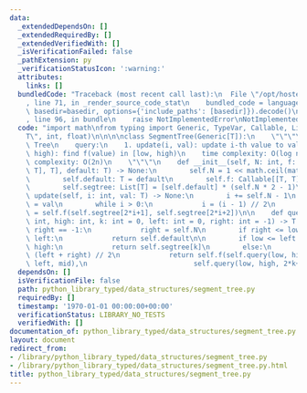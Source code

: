 ```yaml
---
data:
  _extendedDependsOn: []
  _extendedRequiredBy: []
  _extendedVerifiedWith: []
  _isVerificationFailed: false
  _pathExtension: py
  _verificationStatusIcon: ':warning:'
  attributes:
    links: []
  bundledCode: "Traceback (most recent call last):\n  File \"/opt/hostedtoolcache/Python/3.9.1/x64/lib/python3.9/site-packages/onlinejudge_verify/documentation/build.py\"\
    , line 71, in _render_source_code_stat\n    bundled_code = language.bundle(stat.path,\
    \ basedir=basedir, options={'include_paths': [basedir]}).decode()\n  File \"/opt/hostedtoolcache/Python/3.9.1/x64/lib/python3.9/site-packages/onlinejudge_verify/languages/python.py\"\
    , line 96, in bundle\n    raise NotImplementedError\nNotImplementedError\n"
  code: "import math\nfrom typing import Generic, TypeVar, Callable, List\n\nT = TypeVar(\"\
    T\", int, float)\n\n\n\nclass SegmentTree(Generic[T]):\n    \"\"\"\n    Segment\
    \ Tree\n    query:\n    1. update(i, val): update i-th value to val\n    2. query(low,\
    \ high): find f(value) in [low, high)\n    time complexity: O(log n)\n    space\
    \ complexity: O(2n)\n    \"\"\"\n    def __init__(self, N: int, f: Callable[[T,\
    \ T], T], default: T) -> None:\n        self.N = 1 << math.ceil(math.log(N, 2))\n\
    \        self.default: T = default\n        self.f: Callable[[T, T], T] = f\n\
    \        self.segtree: List[T] = [self.default] * (self.N * 2 - 1)\n\n    def\
    \ update(self, i: int, val: T) -> None:\n        i += self.N - 1\n        self.segtree[i]\
    \ = val\n        while i > 0:\n            i = (i - 1) // 2\n            self.segtree[i]\
    \ = self.f(self.segtree[2*i+1], self.segtree[2*i+2])\n\n    def query(self, low:\
    \ int, high: int, k: int = 0, left: int = 0, right: int = -1) -> T:\n        if\
    \ right == -1:\n            right = self.N\n        if right <= low or high <=\
    \ left:\n            return self.default\n\n        if low <= left and right <=\
    \ high:\n            return self.segtree[k]\n        else:\n            mid =\
    \ (left + right) // 2\n            return self.f(self.query(low, high, 2*k+1,\
    \ left, mid),\n                          self.query(low, high, 2*k+2, mid, right))\n"
  dependsOn: []
  isVerificationFile: false
  path: python_library_typed/data_structures/segment_tree.py
  requiredBy: []
  timestamp: '1970-01-01 00:00:00+00:00'
  verificationStatus: LIBRARY_NO_TESTS
  verifiedWith: []
documentation_of: python_library_typed/data_structures/segment_tree.py
layout: document
redirect_from:
- /library/python_library_typed/data_structures/segment_tree.py
- /library/python_library_typed/data_structures/segment_tree.py.html
title: python_library_typed/data_structures/segment_tree.py
---
```

